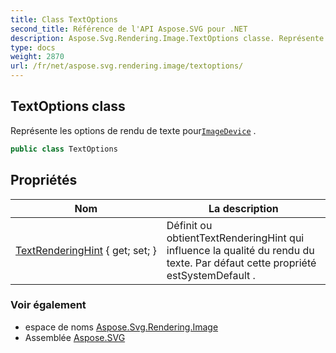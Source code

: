 ```yaml
---
title: Class TextOptions
second_title: Référence de l'API Aspose.SVG pour .NET
description: Aspose.Svg.Rendering.Image.TextOptions classe. Représente les options de rendu de texte pourImageDevice .
type: docs
weight: 2870
url: /fr/net/aspose.svg.rendering.image/textoptions/
---
```

## TextOptions class

Représente les options de rendu de texte pour[`ImageDevice`](../imagedevice/) .

```csharp
public class TextOptions
```

## Propriétés

| Nom | La description |
| --- | --- |
| [TextRenderingHint](../../aspose.svg.rendering.image/textoptions/textrenderinghint/) { get; set; } | Définit ou obtientTextRenderingHint qui influence la qualité du rendu du texte. Par défaut cette propriété estSystemDefault . |

### Voir également

* espace de noms [Aspose.Svg.Rendering.Image](../../aspose.svg.rendering.image/)
* Assemblée [Aspose.SVG](../../)


